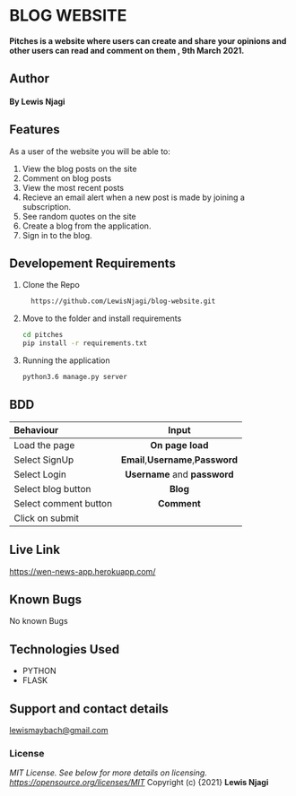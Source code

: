 # BLOG WEBSITE
#### Pitches is a website where users can create and share your opinions and other users can read and comment on them , 9th March 2021.
## Author
#### By **Lewis Njagi**
## Features
As a user of the website you will be able to:
1. View the blog posts on the site
2. Comment on blog posts
3. View the most recent posts
4. Recieve an email alert when a new post is made by joining a subscription.
5. See random quotes on the site
6. Create a blog from the application.
7. Sign in to the blog.
## Developement Requirements
1. Clone the Repo
      ```bash
        https://github.com/LewisNjagi/blog-website.git
      ```
2. Move to the folder and install requirements
      ```bash
      cd pitches
      pip install -r requirements.txt
      ```
3. Running the application
      ```bash
      python3.6 manage.py server
      ```
## BDD
| Behaviour | Input | 
| :---------------- | :---------------: |
| Load the page | **On page load** | 
| Select SignUp| **Email**,**Username**,**Password** | 
| Select Login | **Username** and **password** |
| Select blog button | **Blog** | 
| Select comment button | **Comment** |
| Click on submit |  
## Live Link
https://wen-news-app.herokuapp.com/
## Known Bugs
No known Bugs
## Technologies Used 
* PYTHON
* FLASK
## Support and contact details
lewismaybach@gmail.com
### License
*MIT License.  See below for more details on licensing. https://opensource.org/licenses/MIT*
Copyright (c) {2021} **Lewis Njagi**
